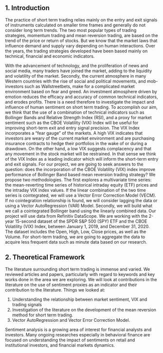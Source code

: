## 1. Introduction
The practice of short term trading relies mainly on the entry and exit
signals of instruments calculated on smaller time frames and generally do
not consider long term trends.
The two most popular types of trading strategies, momentum trading and
mean reversion trading, are based on the trend of the price or return of
stocks. But we know that the market laws that influence demand and
supply vary depending on human interactions. Over the years, the trading
strategies developed have been based mainly on technical, financial and
economic indicators.

With the advancement of technology, and the proliferation of news and
social media, many traders have joined the market, adding to the liquidity
and volatility of the market. Secondly, the current atmosphere in many
Western countries with the rise of social and political movements, and
mob-investors such as Wallstreetbets, make for a complicated market
environment based on fear and greed. An investment atmosphere driven
by emotion reduces the efficacy and accuracy of common technical
indicators, and erodes profits. There is a need therefore to investigate the
impact and influence of human sentiment on short term trading.
To accomplish our aim, we think that the use of a combination of technical
indicators such as Bollinger Bands and Relative Strength Index (RSI), and a
proxy for market sentiment such as the CBOE Volatility (VIX) Index will be
useful for improving short-term exit and entry signal precision.
The VIX Index incorporates a “fear gauge” of the markets. A high VIX
indicates that investors are weary of the current market environment and
are purchasing insurance contracts to hedge their portfolios in the wake of
or during a drawdown. On the other hand, a low VIX suggests complacency
and that any movement in the stock market will be restrained. In that
sense we think of the VIX Index as a leading indicator which will inform the
short-term entry and exit signals.
For our project, we are going to seek answers to the question: does the
incorporation of the CBOE Volatility (VIX) index improve performance of
Bollinger Band based mean reversion trading strategy? We propose two
methodologies. The first explores a multivariate time series: the
mean-reverting time series of historical intraday equity (ETF) prices and the
intraday VIX index values. If the linear combination of the two time series is
cointegrated, we will use a Vector Error Correction Model (VECM). If no
cointegration relationship is found, we will consider lagging the data or
using a Vector AutoRegression (VAR) Model. Secondly, we will build what
we call a cointegrated Bollinger band using the linearly combined data.
Our project will use data from Refinitiv DataScope. We are working with
the 2-year 15-second dataset of the SPDR S&P 500 (SPY) ETF and the CBOE
Volatility (VIX) Index, between January 1, 2019, and December 31, 2020. The
dataset includes the Open, High, Low, Close prices, as well as the Volume.
For short-term trading, we are going to aggregate the data to acquire less
frequent data such as minute data based on our research.


## 2. Theoretical Framework
The literature surrounding short term trading is immense and varied. We reviewed articles and papers, particularly with regard to
keywords and key works done in the area we are exploring. We will look at
contributions in the literature on the use of sentiment proxies as an
indicator and their contribution to the literature.
Things we looked at:
   1. Understanding the relationship between market sentiment, VIX and
trading signals
   2. Investigation of the literature on the development of the mean
reversion method for short term trading.
   3. Vector AutoRegression and Vector Error Correction Model.
  
Sentiment analysis is a growing area of interest for financial analysts and
investors. Many ongoing researches especially in behavioral finance are
focused on understanding the impact of sentiments on retail and
institutional investors, and financial markets dynamics.

